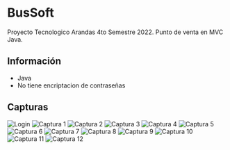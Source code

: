 # BusSoft
Proyecto Tecnologico Arandas 4to Semestre 2022. Punto de venta en MVC Java.

## Información
- Java
- No tiene encriptacion de contraseñas

## Capturas
![Login](https://raw.githubusercontent.com/TYisusDv/BusSoft/master/images/login.png)
![Captura 1](https://raw.githubusercontent.com/TYisusDv/BusSoft/master/images/1.png)
![Captura 2](https://raw.githubusercontent.com/TYisusDv/BusSoft/master/images/2.png)
![Captura 3](https://raw.githubusercontent.com/TYisusDv/BusSoft/master/images/3.png)
![Captura 4](https://raw.githubusercontent.com/TYisusDv/BusSoft/master/images/4.png)
![Captura 5](https://raw.githubusercontent.com/TYisusDv/BusSoft/master/images/5.png)
![Captura 6](https://raw.githubusercontent.com/TYisusDv/BusSoft/master/images/6.png)
![Captura 7](https://raw.githubusercontent.com/TYisusDv/BusSoft/master/images/7.png)
![Captura 8](https://raw.githubusercontent.com/TYisusDv/BusSoft/master/images/8.png)
![Captura 9](https://raw.githubusercontent.com/TYisusDv/BusSoft/master/images/9.png)
![Captura 10](https://raw.githubusercontent.com/TYisusDv/BusSoft/master/images/10.png)
![Captura 11](https://raw.githubusercontent.com/TYisusDv/BusSoft/master/images/11.png)
![Captura 12](https://raw.githubusercontent.com/TYisusDv/BusSoft/master/images/12.png)
